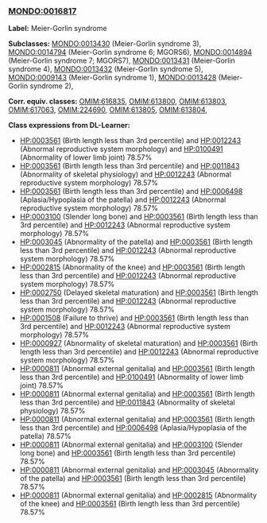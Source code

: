 
### [MONDO:0016817](http://purl.obolibrary.org/obo/MONDO_0016817)
**Label:** Meier-Gorlin syndrome

**Subclasses:** [MONDO:0013430](http://purl.obolibrary.org/obo/MONDO_0013430) (Meier-Gorlin syndrome 3), [MONDO:0014794](http://purl.obolibrary.org/obo/MONDO_0014794) (Meier-Gorlin syndrome 6; MGORS6), [MONDO:0014894](http://purl.obolibrary.org/obo/MONDO_0014894) (Meier-Gorlin syndrome 7; MGORS7), [MONDO:0013431](http://purl.obolibrary.org/obo/MONDO_0013431) (Meier-Gorlin syndrome 4), [MONDO:0013432](http://purl.obolibrary.org/obo/MONDO_0013432) (Meier-Gorlin syndrome 5), [MONDO:0009143](http://purl.obolibrary.org/obo/MONDO_0009143) (Meier-Gorlin syndrome 1), [MONDO:0013428](http://purl.obolibrary.org/obo/MONDO_0013428) (Meier-Gorlin syndrome 2), 

**Corr. equiv. classes:** [OMIM:616835](http://purl.obolibrary.org/obo/OMIM_616835), [OMIM:613800](http://purl.obolibrary.org/obo/OMIM_613800), [OMIM:613803](http://purl.obolibrary.org/obo/OMIM_613803), [OMIM:617063](http://purl.obolibrary.org/obo/OMIM_617063), [OMIM:224690](http://purl.obolibrary.org/obo/OMIM_224690), [OMIM:613805](http://purl.obolibrary.org/obo/OMIM_613805), [OMIM:613804](http://purl.obolibrary.org/obo/OMIM_613804), 

**Class expressions from DL-Learner:**

- [HP:0003561](http://purl.obolibrary.org/obo/HP_0003561) (Birth length less than 3rd percentile) and [HP:0012243](http://purl.obolibrary.org/obo/HP_0012243) (Abnormal reproductive system morphology) and [HP:0100491](http://purl.obolibrary.org/obo/HP_0100491) (Abnormality of lower limb joint) 78.57%
- [HP:0003561](http://purl.obolibrary.org/obo/HP_0003561) (Birth length less than 3rd percentile) and [HP:0011843](http://purl.obolibrary.org/obo/HP_0011843) (Abnormality of skeletal physiology) and [HP:0012243](http://purl.obolibrary.org/obo/HP_0012243) (Abnormal reproductive system morphology) 78.57%
- [HP:0003561](http://purl.obolibrary.org/obo/HP_0003561) (Birth length less than 3rd percentile) and [HP:0006498](http://purl.obolibrary.org/obo/HP_0006498) (Aplasia/Hypoplasia of the patella) and [HP:0012243](http://purl.obolibrary.org/obo/HP_0012243) (Abnormal reproductive system morphology) 78.57%
- [HP:0003100](http://purl.obolibrary.org/obo/HP_0003100) (Slender long bone) and [HP:0003561](http://purl.obolibrary.org/obo/HP_0003561) (Birth length less than 3rd percentile) and [HP:0012243](http://purl.obolibrary.org/obo/HP_0012243) (Abnormal reproductive system morphology) 78.57%
- [HP:0003045](http://purl.obolibrary.org/obo/HP_0003045) (Abnormality of the patella) and [HP:0003561](http://purl.obolibrary.org/obo/HP_0003561) (Birth length less than 3rd percentile) and [HP:0012243](http://purl.obolibrary.org/obo/HP_0012243) (Abnormal reproductive system morphology) 78.57%
- [HP:0002815](http://purl.obolibrary.org/obo/HP_0002815) (Abnormality of the knee) and [HP:0003561](http://purl.obolibrary.org/obo/HP_0003561) (Birth length less than 3rd percentile) and [HP:0012243](http://purl.obolibrary.org/obo/HP_0012243) (Abnormal reproductive system morphology) 78.57%
- [HP:0002750](http://purl.obolibrary.org/obo/HP_0002750) (Delayed skeletal maturation) and [HP:0003561](http://purl.obolibrary.org/obo/HP_0003561) (Birth length less than 3rd percentile) and [HP:0012243](http://purl.obolibrary.org/obo/HP_0012243) (Abnormal reproductive system morphology) 78.57%
- [HP:0001508](http://purl.obolibrary.org/obo/HP_0001508) (Failure to thrive) and [HP:0003561](http://purl.obolibrary.org/obo/HP_0003561) (Birth length less than 3rd percentile) and [HP:0012243](http://purl.obolibrary.org/obo/HP_0012243) (Abnormal reproductive system morphology) 78.57%
- [HP:0000927](http://purl.obolibrary.org/obo/HP_0000927) (Abnormality of skeletal maturation) and [HP:0003561](http://purl.obolibrary.org/obo/HP_0003561) (Birth length less than 3rd percentile) and [HP:0012243](http://purl.obolibrary.org/obo/HP_0012243) (Abnormal reproductive system morphology) 78.57%
- [HP:0000811](http://purl.obolibrary.org/obo/HP_0000811) (Abnormal external genitalia) and [HP:0003561](http://purl.obolibrary.org/obo/HP_0003561) (Birth length less than 3rd percentile) and [HP:0100491](http://purl.obolibrary.org/obo/HP_0100491) (Abnormality of lower limb joint) 78.57%
- [HP:0000811](http://purl.obolibrary.org/obo/HP_0000811) (Abnormal external genitalia) and [HP:0003561](http://purl.obolibrary.org/obo/HP_0003561) (Birth length less than 3rd percentile) and [HP:0011843](http://purl.obolibrary.org/obo/HP_0011843) (Abnormality of skeletal physiology) 78.57%
- [HP:0000811](http://purl.obolibrary.org/obo/HP_0000811) (Abnormal external genitalia) and [HP:0003561](http://purl.obolibrary.org/obo/HP_0003561) (Birth length less than 3rd percentile) and [HP:0006498](http://purl.obolibrary.org/obo/HP_0006498) (Aplasia/Hypoplasia of the patella) 78.57%
- [HP:0000811](http://purl.obolibrary.org/obo/HP_0000811) (Abnormal external genitalia) and [HP:0003100](http://purl.obolibrary.org/obo/HP_0003100) (Slender long bone) and [HP:0003561](http://purl.obolibrary.org/obo/HP_0003561) (Birth length less than 3rd percentile) 78.57%
- [HP:0000811](http://purl.obolibrary.org/obo/HP_0000811) (Abnormal external genitalia) and [HP:0003045](http://purl.obolibrary.org/obo/HP_0003045) (Abnormality of the patella) and [HP:0003561](http://purl.obolibrary.org/obo/HP_0003561) (Birth length less than 3rd percentile) 78.57%
- [HP:0000811](http://purl.obolibrary.org/obo/HP_0000811) (Abnormal external genitalia) and [HP:0002815](http://purl.obolibrary.org/obo/HP_0002815) (Abnormality of the knee) and [HP:0003561](http://purl.obolibrary.org/obo/HP_0003561) (Birth length less than 3rd percentile) 78.57%


